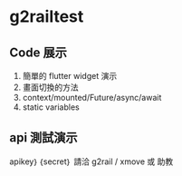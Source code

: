 # g2railtest

## Code 展示
1. 簡單的 flutter widget 演示 
2. 畫面切換的方法
3. context/mounted/Future/async/await
4. static variables

## api 測試演示

apikey｝｛secret｝ 請洽 g2rail / xmove 或 助教
